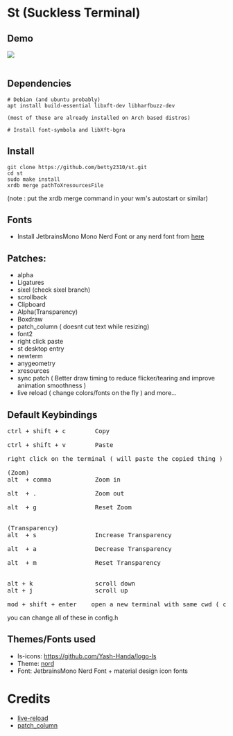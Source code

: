 # St (Suckless Terminal)

## Demo

<img src="https://s3.us-west-2.amazonaws.com/secure.notion-static.com/cd369192-aaac-4df1-9bde-7406caac1f17/Untitled.png?X-Amz-Algorithm=AWS4-HMAC-SHA256&X-Amz-Content-Sha256=UNSIGNED-PAYLOAD&X-Amz-Credential=AKIAT73L2G45EIPT3X45%2F20220120%2Fus-west-2%2Fs3%2Faws4_request&X-Amz-Date=20220120T063300Z&X-Amz-Expires=86400&X-Amz-Signature=a191bb25647b48caacf6dfb9a0f7a602fd5dddf91eced2fa0aa8fc0ad54e0146&X-Amz-SignedHeaders=host&response-content-disposition=filename%20%3D%22Untitled.png%22&x-id=GetObject"> <br><br>

## Dependencies

```
# Debian (and ubuntu probably)
apt install build-essential libxft-dev libharfbuzz-dev 

(most of these are already installed on Arch based distros)

# Install font-symbola and libXft-bgra
```

## Install

```
git clone https://github.com/betty2310/st.git
cd st
sudo make install 
xrdb merge pathToXresourcesFile
```

(note : put the xrdb merge command in your wm's autostart or similar) 

## Fonts 

- Install JetbrainsMono Mono Nerd Font or any nerd font from [here](https://www.nerdfonts.com/font-downloads)

## Patches:

- alpha 
- Ligatures
- sixel (check sixel branch)
- scrollback
- Clipboard
- Alpha(Transparency)
- Boxdraw
- patch_column ( doesnt cut text while resizing)
- font2
- right click paste
- st desktop entry
- newterm
- anygeometry
- xresources
- sync patch ( Better draw timing to reduce flicker/tearing and improve animation smoothness )
- live reload ( change colors/fonts on the fly )
  and more...
  <br>

## Default Keybindings<br>

<pre>
ctrl + shift + c        Copy  <br>
ctrl + shift + v        Paste <br>
right click on the terminal ( will paste the copied thing ) 

(Zoom)
alt  + comma            Zoom in <br>
alt  + .                Zoom out <br>
alt  + g                Reset Zoom<br>

(Transparency)
alt  + s                Increase Transparency<br>
alt  + a                Decrease Transparency<br>
alt  + m                Reset Transparency<br>

alt + k                 scroll down 
alt + j                 scroll up

mod + shift + enter    open a new terminal with same cwd ( current working directory )
</pre>

you can change all of these in config.h
<br>

## Themes/Fonts used

- ls-icons: https://github.com/Yash-Handa/logo-ls <br>
- Theme: [nord](https://www.nordtheme.com/) 
- Font: JetbrainsMono Nerd Font + material design icon fonts

# Credits

- [live-reload](https://github.com/nimaipatel/st) 
- [patch_column](https://github.com/nimaipatel/st/blob/all/patches/7672445bab01cb4e861651dc540566ac22e25812.diff)


